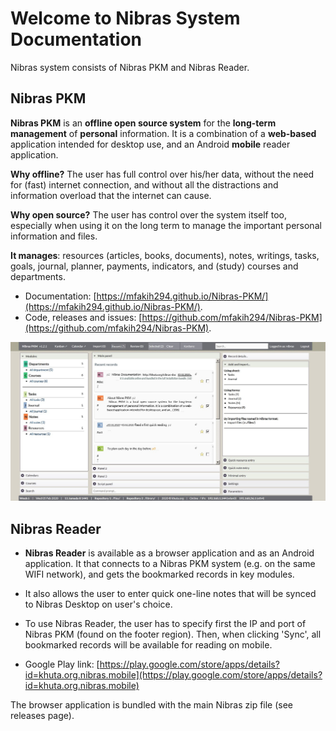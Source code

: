 # Welcome to Nibras System Documentation

Nibras system consists of Nibras PKM and Nibras Reader.

## Nibras PKM 

**Nibras PKM** is an __offline open source system__ for the __long-term management__ of __personal__ information. It is a combination of a __web-based__ application intended for desktop use, and an Android __mobile__ reader application.

**Why offline?** The user has full control over his/her data, without the need for (fast) internet connection, and without all the distractions and information overload that the internet can cause.

**Why open source?** The user has control over the system itself too, especially when using it on the long term to manage the important personal information and files.


**It manages**: resources (articles, books, documents), notes, writings, tasks, goals, journal, planner, payments, indicators, and (study) courses and departments.


* Documentation: [https://mfakih294.github.io/Nibras-PKM/](https://mfakih294.github.io/Nibras-PKM/).
* Code, releases and issues: [https://github.com/mfakih294/Nibras-PKM](https://github.com/mfakih294/Nibras-PKM).

![nibras-mainpage](./images/nibras-main.jpg)


## Nibras Reader


* **Nibras Reader** is available as a browser application and as an Android application. It that connects to a Nibras PKM system (e.g. on the same WIFI network), and gets the bookmarked records in key modules.

* It  also allows the user to enter quick one-line notes that will be synced to Nibras Desktop on user's choice.

* To use Nibras Reader, the user has to specify first the IP and port of Nibras PKM (found on the footer region). Then, when clicking 'Sync', all bookmarked records will be available for reading on mobile.

* Google Play link: 
[https://play.google.com/store/apps/details?id=khuta.org.nibras.mobile](https://play.google.com/store/apps/details?id=khuta.org.nibras.mobile)

The browser application is bundled with the main Nibras zip file (see releases page).

<!-- * To get it, download and install the .apk release found on its website: 
<!-- [https://github.com/mfakih294/nibras-mobile](https://github.com/mfakih294/nibras-mobile).

![homepage](./images/nibras-mobile-homepage.jpg)
